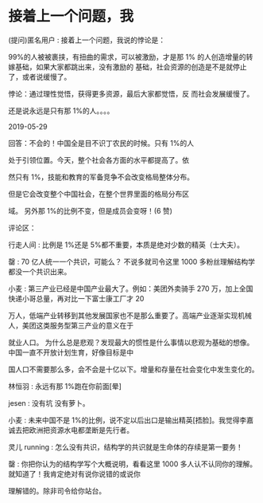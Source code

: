 # 接着上一个问题，我

(提问)匿名用户 : 接着上一个问题，我说的悖论是：

99%的人被被裹挟，有扭曲的需求，可以被激励，才是那 1% 的人创造增量的转嫁基础，如果大家都跳出来，没有激励的 基础，社会资源的创造是不是就停止了，或者说缓慢了。

悖论：通过理性觉悟，获得更多资源，最后大家都觉悟，反 而社会发展缓慢了。

还是说永远是只有那 1%的人。。。。

2019-05-29

回答：不会的！中国全是目不识丁农民的时候。只有 1%的人

处于引领位置。今天，整个社会各方面的水平都提高了。依

然只有 1%，技能和教育的军备竞争不会改变格局整体分布。

但是它会改变整个中国社会，在整个世界里面的格局分布区

域。 另外那 1%的比例不变，但是成员会变呀！(6 赞)

评论区：

行走人间 : 比例是 1%还是 5%都不重要，本质是绝对少数的精英（士大夫）。

罄 : 70 亿人统一一个共识，可能么？ 不说多就司令这里 1000 多粉丝理解结构学都没一个共识出来。

小麦 : 第三产业已经是中国产业最大了。例如：美团外卖骑手 270 万，加上全国快递小哥总量，再对比一下富士康工厂才 20

万人，低端产业转移到其他发展国家也不是那么重要了。高端产业逐渐实现机械人，美团这类服务型第三产业的意义在于

就业人口。 为什么总是悲观？发现最大的惯性是什么事情以悲观为基础的想像。中国一直不开放计划生育，好像目标是中

国人口不需要那么多，会不会是十亿以下。增量和存量在社会变化中发生变化的。

林恒羽 : 永远有那 1%跑在你前面[晕]

jesen : 没有坑 没有萝卜。

小麦 : 未来中国不是 1%的比例，说不定以后出口是输出精英[捂脸]。我觉得李嘉诚去把欧洲把资源水电都垄断是先行者。

灵儿 running : 怎么没有共识，结构学的共识就是生命体的存续是第一要务！

罄 : 你把你认为的结构学写个大概说明，看看这里 1000 多人认不认同你的理解。就知道了！我肯定绝对有说你说错的或说你

理解错的。除非司令给你站台。